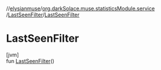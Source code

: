 //[elysianmuse](../../../index.md)/[org.darkSolace.muse.statisticsModule.service](../index.md)
/[LastSeenFilter](index.md)/[LastSeenFilter](-last-seen-filter.md)

# LastSeenFilter

[jvm]\
fun [LastSeenFilter](-last-seen-filter.md)()
